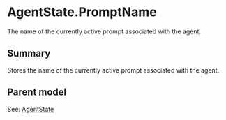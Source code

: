 # AgentState.PromptName

The name of the currently active prompt associated with the agent.

## Summary

Stores the name of the currently active prompt associated with the agent.

## Parent model

See: [AgentState](AgentState.md)